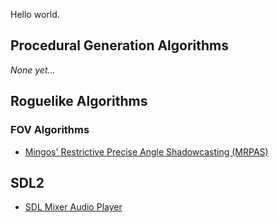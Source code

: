 Hello world.

## Procedural Generation Algorithms
*None yet...*
## Roguelike Algorithms
### FOV Algorithms
- [Mingos' Restrictive Precise Angle Shadowcasting (MRPAS)](https://github.com/ZombiePointer/MRPAS-FOV-Algorithm)
## SDL2
- [SDL Mixer Audio Player](https://github.com/ZombiePointer/SDL-Audio-Player)
